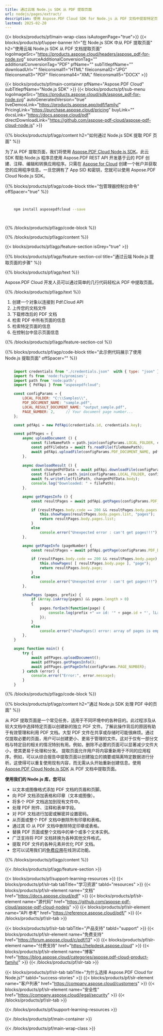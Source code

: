 ```yaml
---
title: 通过云端 Node.js SDK 从 PDF 提取页面
url: nodejs/pages/extract/
description: 使用 Aspose.PDF Cloud SDK for Node.js 从 PDF 文档中提取特定页面。
lastmod: 2025-02-20
---
```


{{< blocks/products/pf/main-wrap-class isAutogenPage="true">}}
{{< blocks/products/pf/upper-banner h1="在 Node.js SDK 中从 PDF 提取页面" h2="使用云端 Node.js SDK 从 PDF 文档提取页面" logoImageSrc="https://products.aspose.cloud/headers/aspose_pdf-for-node.svg" sourceAdditionalConversionTag="" additionalConversionTag="PDF" pfName="" subTitlepfName="" downloadUrl="" fileiconsmall1="HTML" fileiconsmall2="JPG" fileiconsmall3="PDF" fileiconsmall4="XML" fileiconsmall5="DOCX" >}}

{{< blocks/products/pf/main-container pfName="Aspose.PDF Cloud" subTitlepfName="Node.js SDK" >}}
{{< blocks/products/pf/sub-menu logoImageSrc="https://products.aspose.cloud/sdk/aspose_pdf-for-node.svg"
autoGeneratedVersion="true"
liveDemosLink="https://products.aspose.app/pdf/family/" PricingLink="https://purchase.aspose.cloud/pricing" buyLink="" docsLink="https://docs.aspose.cloud/pdf"  directDownloadLink="https://github.com/aspose-pdf-cloud/aspose-pdf-cloud-node.js" >}}

{{% blocks/products/pf/agp/content h2="如何通过 Node.js SDK 提取 PDF 页面" %}}

为了从 PDF 提取页面，我们将使用
[Aspose.PDF Cloud Node.js SDK](https://products.aspose.cloud/pdf/nodejs/)。此云 SDK 帮助 Node.js 程序员使用 Aspose.PDF REST API 开发基于云的 PDF 创建、注释、编辑和转换应用程序。只需在 [Aspose for Cloud](https://dashboard.aspose.cloud/#/apps) 创建一个帐户并获取您的应用程序信息。一旦您拥有了 App SID 和密钥，您就可以使用 Aspose.PDF Cloud Node.js SDK。

{{% blocks/products/pf/agp/code-block title="包管理器控制台命令" offSpacer="true" %}}

```bash

     
    npm install asposepdfcloud --save
     
     

```

{{% /blocks/products/pf/agp/code-block %}}

{{% /blocks/products/pf/agp/content %}}

{{< blocks/products/pf/agp/feature-section isGrey="true" >}}

{{% blocks/products/pf/agp/feature-section-col title="通过云端 Node.js 提取页面的步骤" %}}

{{% blocks/products/pf/agp/text %}}

Aspose.PDF Cloud 开发人员可以通过简单的几行代码轻松从 PDF 中提取页面。

{{% /blocks/products/pf/agp/text %}}

1. 创建一个对象以连接到 Pdf.Cloud API
1. 上传您的文档文件
1. 下载修改后的 PDF 文档
1. 检索 PDF 中所有页面的信息
1. 检索特定页面的信息
1. 在控制台中显示页面信息

{{% /blocks/products/pf/agp/feature-section-col %}}


{{% blocks/products/pf/agp/code-block title="此示例代码展示了使用 Node.js 提取页面" offSpacer="" %}}

```js

    import credentials from "./credentials.json"  with { type: "json" };
    import fs from 'node:fs/promises';
    import path from 'node:path';
    import { PdfApi } from "asposepdfcloud";

    const configParams = {
        LOCAL_FOLDER: "C:\\Samples\\",
        PDF_DOCUMENT_NAME: "sample.pdf",
        LOCAL_RESULT_DOCUMENT_NAME: "output_sample.pdf",
        PAGE_NUMBER: 2,     // Your document page number...
    };

    const pdfApi = new PdfApi(credentials.id, credentials.key);

    const pdfPages = {
        async uploadDocument () {
            const fileNamePath = path.join(configParams.LOCAL_FOLDER, configParams.PDF_DOCUMENT_NAME);
            const pdfFileData = await fs.readFile(fileNamePath);
            await pdfApi.uploadFile(configParams.PDF_DOCUMENT_NAME, pdfFileData);
        },
            
        async downloadResult () {
            const changedPdfData = await pdfApi.downloadFile(configParams.PDF_DOCUMENT_NAME);
            const filePath = path.join(configParams.LOCAL_FOLDER, configParams.LOCAL_RESULT_DOCUMENT_NAME);
            await fs.writeFile(filePath, changedPdfData.body);
            console.log("Downloaded: " + filePath);
        },

        async getPagesInfo () {
            const resultPages = await pdfApi.getPages(configParams.PDF_DOCUMENT_NAME);

            if (resultPages.body.code == 200 && resultPages.body.pages.list) {
                this.showPages(resultPages.body.pages.list, "pages");
                return resultPages.body.pages.list;
            }
            else
                console.error("Unexpected error : can't get pages!!!");
        },

        async getPageInfo (pageNumber) {
            const resultPages = await pdfApi.getPage(configParams.PDF_DOCUMENT_NAME, pageNumber);

            if (resultPages.body.code == 200 && resultPages.body.page) {
                this.showPages( [ resultPages.body.page ], "page");
                return resultPages.body.page;
            }
            else
                console.error("Unexpected error : can't get pages!!!");
        },

        showPages (pages, prefix) {
            if (Array.isArray(pages) && pages.length > 0)
            {
                pages.forEach(function(page) {
                    console.log(prefix +" => id: '" + page.id + "', lLx: '" + page.rectangle.lLX + "', lLY: '" + page.rectangle.lLY + "', uRX: '" + page.rectangle.uRX + "', uRY: '" + page.rectangle.uRY + "'");
                });
            }
            else
                console.error("showPages() error: array of pages is empty!")
        },
    }

    async function main() {
        try {
            await pdfPages.uploadDocument();
            await pdfPages.getPagesInfo();
            await pdfPages.getPageInfo(configParams.PAGE_NUMBER);
        } catch (error) {
            console.error("Error:", error.message);
        }
    }
```

{{% /blocks/products/pf/agp/code-block %}}

{{% blocks/products/pf/agp/content h2="通过 Node.js SDK 处理 PDF 中的页面" %}}

从 PDF 提取页面是一个常见任务，适用于不同环境中的各种目的。此过程涉及从较大文档中选择特定页面以创建新的独立 PDF 文件。了解此操作背后的原因有助于有效管理和利用 PDF 文档。大型 PDF 文件在共享或存储时可能很麻烦。通过仅提取必要的页面，用户可以创建更小、更易于管理的文件。这对于仅有一部分文档与特定目的相关的情况特别有用。例如，删除不必要的页面可以显著减少文件大小，使其更易于处理和分发。
提取页面允许用户将内容重新用于不同的应用程序。例如，可以从综合报告中提取页面以创建独立的摘要或隔离特定数据进行分析。这使得可以重复使用现有内容，而无需从头开始重新创建信息。使用 [Aspose.PDF Cloud Node.js SDK](https://products.aspose.cloud/pdf/nodejs/) 从 PDF 文档中提取页面。

**使用我们的 Node.js 库，您可以**

+ 以文本或图像格式添加 PDF 文档的页眉和页脚。
+ 向 PDF 文档添加表格和印章（文本或图像）。
+ 将多个 PDF 文档追加到现有文件中。
+ 处理 PDF 附件、注释和表单字段。
+ 对 PDF 文档进行加密或解密并设置密码。
+ 从页面或整个 PDF 文档中删除所有印章和表格。
+ 通过其 ID 从 PDF 文档中删除特定印章或表格。
+ 替换 PDF 页面或整个文档中的单个或多个文本实例。
+ 广泛支持将 PDF 文档转换为各种其他文件格式。
+ 提取 PDF 文件的各种元素并优化 PDF 文档。
+ 您可以试用我们的[免费应用](https://products.aspose.app/pdf/family/)在线测试功能。

{{% /blocks/products/pf/agp/content %}}

{{< /blocks/products/pf/agp/feature-section >}}

{{< blocks/products/pf/support-learning-resources >}}
{{< blocks/products/pf/slr-tab tabTitle="学习资源" tabId="resources" >}}
{{< blocks/products/pf/slr-element name="文档" href="https://docs.aspose.cloud/pdf" >}}
{{< blocks/products/pf/slr-element name="源代码" href="https://github.com/aspose-pdf-cloud/aspose-pdf-cloud-nodejs" >}}
{{< blocks/products/pf/slr-element name="API 参考" href="https://reference.aspose.cloud/pdf/" >}}
{{< /blocks/products/pf/slr-tab >}}

{{< blocks/products/pf/slr-tab tabTitle="产品支持" tabId="support" >}}
{{< blocks/products/pf/slr-element name="免费支持" href="https://forum.aspose.cloud/c/pdf/13" >}}
{{< blocks/products/pf/slr-element name="付费支持" href="https://helpdesk.aspose.cloud" >}}
{{< blocks/products/pf/slr-element name="博客" href="https://blog.aspose.cloud/categories/aspose.pdf-cloud-product-family/" >}}
{{< /blocks/products/pf/slr-tab >}}

{{< blocks/products/pf/slr-tab tabTitle="为什么选择 Aspose.PDF Cloud for Node.js?" tabId="success-stories" >}}
{{< blocks/products/pf/slr-element name="客户列表" href="https://company.aspose.cloud/customers" >}}
{{< blocks/products/pf/slr-element name="安全性" href="https://company.aspose.cloud/legal/security" >}}
{{< /blocks/products/pf/slr-tab >}}

{{< /blocks/products/pf/support-learning-resources >}}

<!-- aboutfile Ends -->

{{< /blocks/products/pf/main-container >}}

{{< /blocks/products/pf/main-wrap-class >}}



